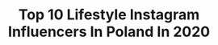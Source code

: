 ---
title: Top 10 Lifestyle Instagram Influencers In Poland In 2020
description: >-
  Find top lifestyle Instagram influencers in Poland in 2020. Most popular hashtags: #polskadziewczyna #zosta #ootd #polskakobieta.
platform: Instagram
profiles:
  - username: "angelika_rysz"
    fullname: >-
      Angelika
    location: "Poland"
    followers: 2708
    engagement: 2110
    commentsToLikes: 0.343054
    avatar: "https://scontent-bos3-1.cdninstagram.com/v/t51.2885-19/s320x320/91463066_1234211400253403_8434281270636183552_n.jpg?_nc_ht=scontent-bos3-1.cdninstagram.com&_nc_ohc=8vKJJePwOXUAX8F6_V3&oh=103daa73ba3162547cbb3163783b0dc7&oe=5EBF66B4"
    verified: false
    hashtags: "#evelinecosmetics, #mood, #mojewszystko, #naturalbeauties"
  - username: "mamikoyoko"
    fullname: >-
      Weronika Heck
    location: "Poland"
    followers: 778106
    engagement: 628
    commentsToLikes: 0.030690
    avatar: "https://scontent-atl3-1.cdninstagram.com/v/t51.2885-19/s320x320/91906449_687577588677979_6962719964859990016_n.jpg?_nc_ht=scontent-atl3-1.cdninstagram.com&_nc_ohc=KRqRpFwMmAgAX9HNPw_&oh=4e9f9464c98423d08276fa3f5981888b&oe=5EBA3CD7"
    verified: true
    hashtags: "#sportbra, #voiceeffects, #samsunggalaxyzflip, #gesturecapture"
  - username: "_kolorowykwiat_"
    fullname: >-
      Małgorzata Kwiatkowska(Opara)
    location: "Poland"
    followers: 5652
    engagement: 1400
    commentsToLikes: 0.085690
    avatar: "https://scontent-lga3-1.cdninstagram.com/v/t51.2885-19/s320x320/84353767_235068604162550_8848484094141530112_n.jpg?_nc_ht=scontent-lga3-1.cdninstagram.com&_nc_ohc=N4cPjd8kSugAX_5dG9l&oh=a479ce14f90d6f70566777f8c13289f8&oe=5EA30233"
    verified: false
    hashtags: "#bedziedobrze, #piatekpiateczekpiatunio, #wardrobe, #tastebuds"
  - username: "carolinee.es"
    fullname: >-
      Karolina Szymbara
    location: "Poland"
    followers: 5798
    engagement: 1351
    commentsToLikes: 0.104006
    avatar: "https://scontent-lhr8-1.cdninstagram.com/v/t51.2885-19/s320x320/89831190_2851497628270202_8384703067274084352_n.jpg?_nc_ht=scontent-lhr8-1.cdninstagram.com&_nc_ohc=eZkzvwoOgTkAX8j_-JY&oh=d6385e23ffb7b2e5efbd0b12a94f49a8&oe=5EBA2A3E"
    verified: false
    hashtags: "#kosmetykidomakija, #nails4today, #nailsofinstagram, #shoppingtime"
  - username: "lucas.zavo"
    fullname: >-
      Lucas Zavo
    location: "Poland"
    followers: 20516
    engagement: 2022
    commentsToLikes: 0.048661
    avatar: "https://scontent-ams4-1.cdninstagram.com/v/t51.2885-19/s320x320/50919731_375628673264562_3168584716437684224_n.jpg?_nc_ht=scontent-ams4-1.cdninstagram.com&_nc_ohc=H8BzLrY2Kw4AX9tlzes&oh=ddefc1cacd23a8d39ae5524ef6f0ab90&oe=5EBAFD2E"
    verified: false
    hashtags: "#saturday, #gent, #thursday, #man"
  - username: "gajanagalstjan"
    fullname: >-
      Gajana Galstjan
    location: "Poland"
    followers: 26646
    engagement: 842
    commentsToLikes: 0.043624
    avatar: "https://scontent-lhr8-1.cdninstagram.com/v/t51.2885-19/s320x320/91997279_247498896389564_3610604698794459136_n.jpg?_nc_ht=scontent-lhr8-1.cdninstagram.com&_nc_ohc=hVY5-JMK91sAX-d42Ab&oh=6cf53fc4bd1a9fab087d95191c4614df&oe=5EBAD36D"
    verified: false
    hashtags: "#gundolls, #gajanagalstjan"
  - username: "pprzygrodzka"
    fullname: >-
      Paulina Przygrodzka
    location: "Poland"
    followers: 27761
    engagement: 516
    commentsToLikes: 0.111935
    avatar: "https://scontent-lht6-1.cdninstagram.com/v/t51.2885-19/s320x320/31761262_227753167806962_5065870280174338048_n.jpg?_nc_ht=scontent-lht6-1.cdninstagram.com&_nc_ohc=vxXhBklEXVgAX8AY-oE&oh=44ade701e8b37626f1266e9e25eeea4f&oe=5EB923B7"
    verified: false
    hashtags: "#flatlaystyle, #springdress, #streetfashion, #styleguide"
  - username: "oliwiasudomir"
    fullname: >-
      o l i w i a 👩🏼
    location: "Poland"
    followers: 29753
    engagement: 1468
    commentsToLikes: 0.039751
    avatar: "https://scontent-amt2-1.cdninstagram.com/v/t51.2885-19/s320x320/83544501_183765766207853_3865378340567252992_n.jpg?_nc_ht=scontent-amt2-1.cdninstagram.com&_nc_ohc=uNx4tz8cXvIAX_RS9FB&oh=002d673bffb33366a94db41b3aa3feca&oe=5EB99965"
    verified: false
    hashtags: "#fashionista, #bibs, #pregnancy, #maluszek"
  - username: "nikkisetnik"
    fullname: >-
      Nikki Setnik
    location: "Poland"
    followers: 23389
    engagement: 639
    commentsToLikes: 0.064416
    avatar: "https://scontent-lhr8-1.cdninstagram.com/v/t51.2885-19/s320x320/81926471_848832512230002_4464210748586852352_n.jpg?_nc_ht=scontent-lhr8-1.cdninstagram.com&_nc_ohc=OUY1K_duvNYAX97Zmdx&oh=1283e7f363437869ef82fba1ff1e2a5e&oe=5EBC46E3"
    verified: false
    hashtags: "#sroda, #fithome, #sportowo, #dieta"
  - username: "mrs__harmony"
    fullname: >-
      Kasia Harmony
    location: "Poland"
    followers: 31375
    engagement: 430
    commentsToLikes: 0.082671
    avatar: "https://scontent-amt2-1.cdninstagram.com/v/t51.2885-19/s320x320/87677705_1523876971116747_4024056289570062336_n.jpg?_nc_ht=scontent-amt2-1.cdninstagram.com&_nc_ohc=3hyDpn2PfugAX_Lz1p9&oh=519292672a6feb958129438015e23fc3&oe=5EBBEC29"
    verified: false
    hashtags: "#bedroominspiration, #kobieco, #wdomujestbezpiecznie, #tattoo"
---